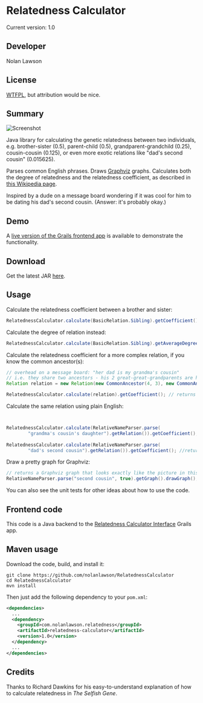 Relatedness Calculator
=========================

Current version: 1.0

Developer
-----------

Nolan Lawson

License
-----------

[WTFPL][1], but attribution would be nice.

Summary
------------

![Screenshot][5]

Java library for calculating the genetic relatedness between two individuals, e.g. brother-sister (0.5), 
parent-child (0.5), grandparent-grandchild (0.25), cousin-cousin (0.125), or even more exotic relations
like "dad's second cousin" (0.015625).

Parses common English phrases.  Draws [Graphviz][7] graphs.
Calculates both the degree of relatedness and the relatedness coefficient, as described 
in [this Wikipedia page][2].

Inspired by a dude on a message board wondering if it was cool for 
him to be dating his dad's second cousin.  (Answer: it's probably okay.)

Demo
-----------

A [live version of the Grails frontend app][3] is available to demonstrate the functionality.

Download
----------

Get the latest JAR [here][6]. 

Usage
----------

Calculate the relatedness coefficient between a brother and sister:


```java
RelatednessCalculator.calculate(BasicRelation.Sibling).getCoefficient(); // returns 0.5
```

Calculate the degree of relation instead:

```java
RelatednessCalculator.calculate(BasicRelation.Sibling).getAverageDegree(); // returns 2.0
```

Calculate the relatedness coefficient for a more complex relation, if you know the common ancestor(s):

```java
// overhead on a message board: "her dad is my grandma's cousin"
// i.e. they share two ancestors - his 2 great-great-grandparents are her 2 great-grandparents
Relation relation = new Relation(new CommonAncestor(4, 3), new CommonAncestor(4, 3));

RelatednessCalculator.calculate(relation).getCoefficient(); // returns 0.015625
```

Calculate the same relation using plain English:

```java


RelatednessCalculator.calculate(RelativeNameParser.parse(
        "grandma's cousin's daughter").getRelation()).getCoefficient(); // returns 0.015625
        
RelatednessCalculator.calculate(RelativeNameParser.parse(
        "dad's second cousin").getRelation()).getCoefficient(); //returns 0.015625
```

Draw a pretty graph for Graphviz:

```java
// returns a Graphviz graph that looks exactly like the picture in this README above
RelativeNameParser.parse("second cousin", true).getGraph().drawGraph();
```

You can also see the unit tests for other ideas about how to use the code.

Frontend code
--------------

This code is a Java backend to the [Relatedness Calculator Interface][4] Grails app.

Maven usage
-----------

Download the code, build, and install it:

```
git clone https://github.com/nolanlawson/RelatednessCalculator
cd RelatednessCalculator
mvn install
```

Then just add the following dependency to your ```pom.xml```:

```xml
<dependencies>
  ...
  <dependency>
    <groupId>com.nolanlawson.relatedness</groupId>
  	<artifactId>relatedness-calculator</artifactId>
  	<version>1.0</version>
  </dependency>
  ...
</dependencies>
```

Credits
-----------
Thanks to Richard Dawkins for his easy-to-understand explanation of how to calculate relatedness
in _The Selfish Gene_.


[1]: http://sam.zoy.org/wtfpl/
[2]: http://en.wikipedia.org/wiki/Coefficient_of_relationship
[3]: http://apps.nolanlawson.com/relatedness-calculator/
[4]: https://github.com/nolanlawson/RelatednessCalculatorInterface
[5]: http://nolanwlawson.files.wordpress.com/2011/04/relatedness_calculator_version_2.png?w=600
[6]: http://nolanlawson.s3.amazonaws.com/dist/com.nolanlawson.relatedness/release/1.0/relatedness-calculator-1.0.jar
[7]: http://www.graphviz.org/
